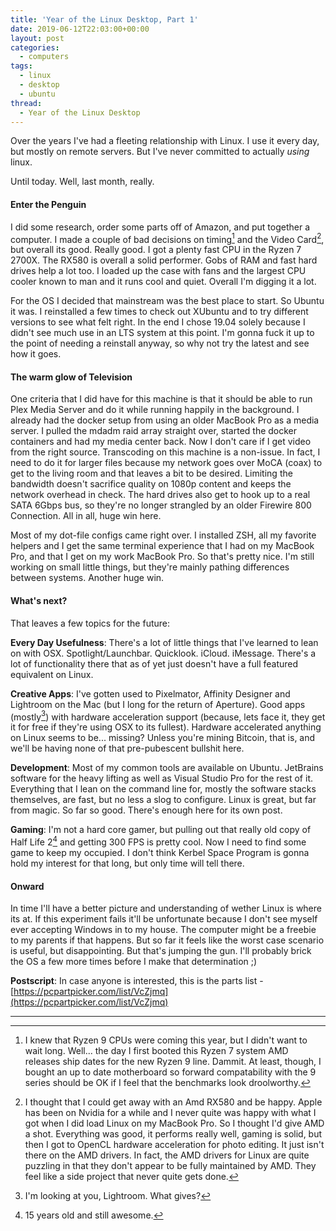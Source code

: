 ```yaml
---
title: 'Year of the Linux Desktop, Part 1'
date: 2019-06-12T22:03:00+00:00
layout: post
categories:
  - computers
tags:
  - linux
  - desktop
  - ubuntu
thread:
  - Year of the Linux Desktop
---
```


Over the years I've had a fleeting relationship with Linux. I use it every day, but mostly on remote servers. But I've never committed to actually _using_ linux.

Until today. Well, last month, really.

#### Enter the Penguin

I did some research, order some parts off of Amazon, and put together a computer. I made a couple of bad decisions on timing[^1] and the Video Card[^2], but overall its good. Really good. I got a plenty fast CPU in the Ryzen 7 2700X. The RX580 is overall a solid performer. Gobs of RAM and fast hard drives help a lot too. I loaded up the case with fans and the largest CPU cooler known to man and it runs cool and quiet. Overall I'm digging it a lot.

For the OS I decided that mainstream was the best place to start. So Ubuntu it was. I reinstalled a few times to check out XUbuntu and to try different versions to see what felt right. In the end I chose 19.04 solely because I didn't see much use in an LTS system at this point. I'm gonna fuck it up to the point of needing a reinstall anyway, so why not try the latest and see how it goes.

#### The warm glow of Television

One criteria that I did have for this machine is that it should be able to run Plex Media Server and do it while running happily in the background. I already had the docker setup from using an older MacBook Pro as a media server. I pulled the mdadm raid array straight over, started the docker containers and had my media center back. Now I don't care if I get video from the right source. Transcoding on this machine is a non-issue. In fact, I need to do it for larger files because my network goes over MoCA (coax) to get to the living room and that leaves a bit to be desired. Limiting the bandwidth doesn't sacrifice quality on 1080p content and keeps the network overhead in check. The hard drives also get to hook up to a real SATA 6Gbps bus, so they're no longer strangled by an older Firewire 800 Connection. All in all, huge win here.

Most of my dot-file configs came right over. I installed ZSH, all my favorite helpers and I get the same terminal experience that I had on my MacBook Pro, and that I get on my work MacBook Pro. So that's pretty nice. I'm still working on small little things, but they're mainly pathing differences between systems. Another huge win.

#### What's next?

That leaves a few topics for the future:

**Every Day Usefulness**: There's a lot of little things that I've learned to lean on with OSX. Spotlight/Launchbar. Quicklook. iCloud. iMessage. There's a lot of functionality there that as of yet just doesn't have a full featured equivalent on Linux.

**Creative Apps**: I've gotten used to Pixelmator, Affinity Designer and Lightroom on the Mac (but I long for the return of Aperture). Good apps (mostly[^3]) with hardware acceleration support (because, lets face it, they get it for free if they're using OSX to its fullest). Hardware accelerated anything on Linux seems to be... missing? Unless you're mining Bitcoin, that is, and we'll be having none of that pre-pubescent bullshit here.

**Development**: Most of my common tools are available on Ubuntu. JetBrains software for the heavy lifting as well as Visual Studio Pro for the rest of it. Everything that I lean on the command line for, mostly the software stacks themselves, are fast, but no less a slog to configure. Linux is great, but far from magic. So far so good. There's enough here for its own post.

**Gaming**: I'm not a hard core gamer, but pulling out that really old copy of Half Life 2[^4] and getting 300 FPS is pretty cool. Now I need to find some game to keep my occupied. I don't think Kerbel Space Program is gonna hold my interest for that long, but only time will tell there.

#### Onward

In time I'll have a better picture and understanding of wether Linux is where its at. If this experiment fails it'll be unfortunate because I don't see myself ever accepting Windows in to my house. The computer might be a freebie to my parents if that happens. But so far it feels like the worst case scenario is useful, but disappointing. But that's jumping the gun. I'll probably brick the OS a few more times before I make that determination ;)

**Postscript**: In case anyone is interested, this is the parts list - [https://pcpartpicker.com/list/VcZjmq](https://pcpartpicker.com/list/VcZjmq)

---

[^1]: I knew that Ryzen 9 CPUs were coming this year, but I didn't want to wait long. Well... the day I first booted this Ryzen 7 system AMD releases ship dates for the new Ryzen 9 line. Dammit. At least, though, I bought an up to date motherboard so forward compatability with the 9 series should be OK if I feel that the benchmarks look droolworthy.

[^2]: I thought that I could get away with an Amd RX580 and be happy. Apple has been on Nvidia for a while and I never quite was happy with what I got when I did load Linux on my MacBook Pro. So I thought I'd give AMD a shot. Everything was good, it performs really well, gaming is solid, but then I got to OpenCL hardware acceleration for photo editing. It just isn't there on the AMD drivers. In fact, the AMD drivers for Linux are quite puzzling in that they don't appear to be fully maintained by AMD. They feel like a side project that never quite gets done.

[^3]: I'm looking at you, Lightroom. What gives?

[^4]: 15 years old and still awesome.